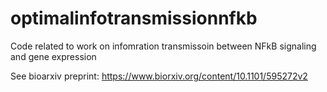 # optimalinfotransmissionnfkb
Code related to work on infomration transmissoin between NFkB signaling and gene expression

See bioarxiv preprint: https://www.biorxiv.org/content/10.1101/595272v2
